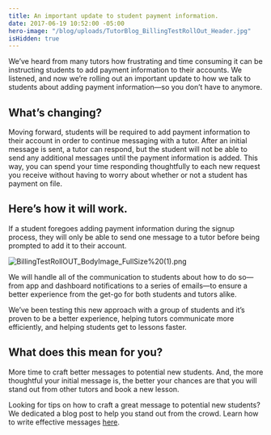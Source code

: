 ```yaml
---
title: An important update to student payment information.
date: 2017-06-19 10:52:00 -05:00
hero-image: "/blog/uploads/TutorBlog_BillingTestRollOut_Header.jpg"
isHidden: true
---
```


We’ve heard from many tutors how frustrating and time consuming it can be instructing students to add payment information to their accounts. We listened, and now we’re rolling out an important update to how we talk to students about adding payment information—so you don’t have to anymore.

## What’s changing?
Moving forward, students will be required to add payment information to their account in order to continue messaging with a tutor. After an initial message is sent, a tutor can respond, but the student will not be able to send any additional messages until the payment information is added. This way, you can spend your time responding thoughtfully to each new request you receive without having to worry about whether or not a student has payment on file.  

## Here’s how it will work.
 
If a student foregoes adding payment information during the signup process, they will only be able to send one message to a tutor before being prompted to add it to their account. 
 
![BillingTestRollOUT_BodyImage_FullSize%20(1).png](/blog/uploads/BillingTestRollOUT_BodyImage_FullSize%20(1).png)

We will handle all of the communication to students about how to do so—from app and dashboard notifications to a series of emails—to ensure a better experience from the get-go for both students and tutors alike. 
 
We’ve been testing this new approach with a group of students and it’s proven to be a better experience, helping tutors communicate more efficiently, and helping students get to lessons faster. 

## What does this mean for you?
More time to craft better messages to potential new students. And, the more thoughtful your initial message is, the better your chances are that you will stand out from other tutors and book a new lesson.
 
Looking for tips on how to craft a great message to potential new students? We dedicated a blog post to help you stand out from the crowd. Learn how to write effective messages [here](https://www.wyzant.com/blog/tutor/writing-effective-messages-to-potential-new-students/).

